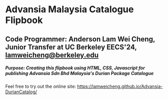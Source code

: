 # Advansia Malaysia Catalogue Flipbook

## Code Programmer: Anderson Lam Wei Cheng, Junior Transfer at UC Berkeley EECS'24, lamweicheng@berkeley.edu

##### Purpose: Creating this flipbook using HTML, CSS, Javascript for publishing Advansia Sdn Bhd Malaysia's Durian Package Catalogue 

Feel free to try out the online site: https://lamweicheng.github.io/Advansia-DurianCatalog/
